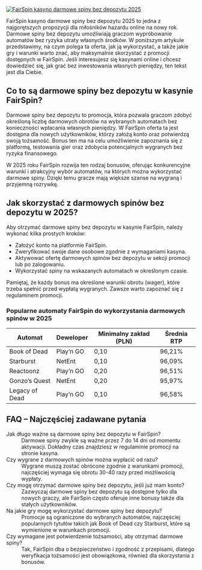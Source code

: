 [![FairSpin kasyno darmowe spiny bez depozytu 2025](https://123-caf.pages.dev/gitsignup.png)](https://vrmoo.ru/Bt82HjjY)

<p>FairSpin kasyno darmowe spiny bez depozytu 2025 to jedna z najgorętszych propozycji dla miłośników hazardu online na nowy rok. Darmowe spiny bez depozytu umożliwiają graczom wypróbowanie automatów bez ryzyka utraty własnych środków. W poniższym artykule przedstawimy, na czym polega ta oferta, jak ją wykorzystać, a także jakie gry i warunki warto znać, aby maksymalnie skorzystać z promocji dostępnych w FairSpin. Jeśli interesujesz się kasynami online i chcesz dowiedzieć się, jak grać bez inwestowania własnych pieniędzy, ten tekst jest dla Ciebie.</p>  <h2>Co to są darmowe spiny bez depozytu w kasynie FairSpin?</h2> <p>Darmowe spiny bez depozytu to promocja, która pozwala graczom zdobyć określoną liczbę darmowych obrotów na wybranych automatach bez konieczności wpłacania własnych pieniędzy. W FairSpin oferta ta jest dostępna dla nowych użytkowników, którzy założą konto oraz potwierdzą swoją tożsamość. Bonus ten ma na celu umożliwienie zapoznania się z platformą, testowania gier oraz zdobycia potencjalnych wygranych bez ryzyka finansowego.</p> <p>W 2025 roku FairSpin rozwija ten rodzaj bonusów, oferując konkurencyjne warunki i atrakcyjny wybór automatów, na których można wykorzystać darmowe spiny. Dzięki temu gracze mają większe szanse na wygraną i przyjemną rozrywkę.</p>  <h2>Jak skorzystać z darmowych spinów bez depozytu w 2025?</h2> <p>Aby otrzymać darmowe spiny bez depozytu w kasynie FairSpin, należy wykonać kilka prostych kroków:</p> <ul> <li>Założyć konto na platformie FairSpin.</li> <li>Zweryfikować swoje dane osobowe zgodnie z wymaganiami kasyna.</li> <li>Aktywować ofertę darmowych spinów bez depozytu w sekcji promocji lub po zalogowaniu.</li> <li>Wykorzystać spiny na wskazanych automatach w określonym czasie.</li> </ul> <p>Pamiętaj, że każdy bonus ma określone warunki obrotu (wager), które trzeba spełnić przed wypłatą wygranych. Zawsze warto zapoznać się z regulaminem promocji.</p>  <h3>Popularne automaty FairSpin do wykorzystania darmowych spinów w 2025</h3> <table> <thead> <tr> <th>Automat</th> <th>Deweloper</th> <th>Minimalny zakład (PLN)</th> <th>Średnia RTP</th> </tr> </thead> <tbody> <tr> <td>Book of Dead</td> <td>Play’n GO</td> <td>0,10</td> <td>96,21%</td> </tr> <tr> <td>Starburst</td> <td>NetEnt</td> <td>0,10</td> <td>96,09%</td> </tr> <tr> <td>Reactoonz</td> <td>Play’n GO</td> <td>0,20</td> <td>96,51%</td> </tr> <tr> <td>Gonzo’s Quest</td> <td>NetEnt</td> <td>0,20</td> <td>95,97%</td> </tr> <tr> <td>Legacy of Dead</td> <td>Play’n GO</td> <td>0,10</td> <td>96,58%</td> </tr> </tbody> </table>  <h2>FAQ – Najczęściej zadawane pytania</h2> <dl> <dt>Jak długo ważne są darmowe spiny bez depozytu w FairSpin?</dt> <dd>Darmowe spiny zwykle są ważne przez 7 do 14 dni od momentu aktywacji. Dokładny czas znajdziesz w regulaminie promocji na stronie kasyna.</dd>  <dt>Czy wygrane z darmowych spinów można wypłacić od razu?</dt> <dd>Wygrane muszą zostać obrócone zgodnie z warunkami promocji, najczęściej wymaga się obrotu 30-40 razy przed możliwością wypłaty.</dd>  <dt>Czy mogę otrzymać darmowe spiny bez depozytu, jeśli już mam konto?</dt> <dd>Zazwyczaj darmowe spiny bez depozytu są dostępne tylko dla nowych graczy, ale FairSpin często oferuje inne bonusy także dla stałych użytkowników.</dd>  <dt>Na jakie gry mogę wykorzystać darmowe spiny bez depozytu?</dt> <dd>Promocje są ograniczone do wybranych automatów, najczęściej popularnych tytułów takich jak Book of Dead czy Starburst, które są wymienione w warunkach promocji.</dd>  <dt>Czy wymagane jest potwierdzenie tożsamości, aby otrzymać darmowe spiny?</dt> <dd>Tak, FairSpin dba o bezpieczeństwo i zgodność z przepisami, dlatego weryfikacja tożsamości jest obowiązkowa, również dla skorzystania z bonusów.</dd> </dl>